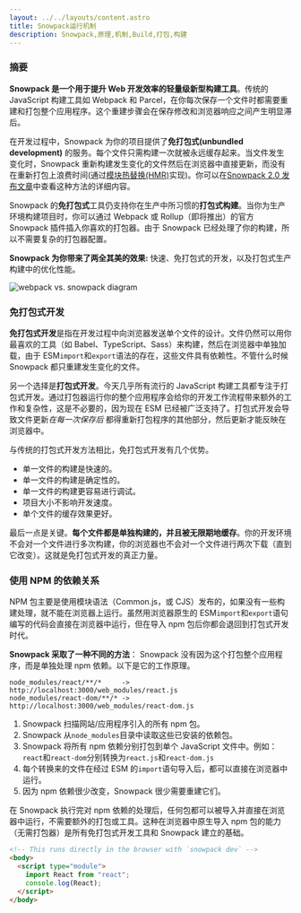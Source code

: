 ```yaml
---
layout: ../../layouts/content.astro
title: Snowpack运行机制
description: Snowpack,原理,机制,Build,打包,构建
---
```


### 摘要

**Snowpack 是一个用于提升 Web 开发效率的轻量级新型构建工具**。传统的 JavaScript 构建工具如 Webpack 和 Parcel，在你每次保存一个文件时都需要重建和打包整个应用程序。这个重建步骤会在保存修改和浏览器响应之间产生明显滞后。

在开发过程中，Snowpack 为你的项目提供了**免打包式(unbundled development)** 的服务。每个文件只需构建一次就被永远缓存起来。当文件发生变化时，Snowpack 重新构建发生变化的文件然后在浏览器中直接更新，而没有在重新打包上浪费时间(通过[模块热替换(HMR)](/concepts/hot-module-replacement)实现)。你可以在[Snowpack 2.0 发布文章](/posts/2020-05-26-snowpack-2-0-release/)中查看这种方法的详细内容。

Snowpack 的**免打包式**工具仍支持你在生产中所习惯的**打包式构建**。当你为生产环境构建项目时，你可以通过 Webpack 或 Rollup（即将推出）的官方 Snowpack 插件插入你喜欢的打包器。由于 Snowpack 已经处理了你的构建，所以不需要复杂的打包器配置。

**Snowpack 为你带来了两全其美的效果:** 快速、免打包式的开发，以及打包式生产构建中的优化性能。

![webpack vs. snowpack diagram](/img/snowpack-unbundled-example-3.png)

### 免打包式开发

**免打包式开发**是指在开发过程中向浏览器发送单个文件的设计。文件仍然可以用你最喜欢的工具（如 Babel、TypeScript、Sass）来构建，然后在浏览器中单独加载，由于 ESM`import`和`export`语法的存在，这些文件具有依赖性。不管什么时候 Snowpack 都只重建发生变化的文件。

另一个选择是**打包式开发**。今天几乎所有流行的 JavaScript 构建工具都专注于打包式开发。通过打包器运行你的整个应用程序会给你的开发工作流程带来额外的工作和复杂性，这是不必要的，因为现在 ESM 已经被广泛支持了。打包式开发会导致文件更新*在每一次保存后* 都得重新打包程序的其他部分，然后更新才能反映在浏览器中。

与传统的打包式开发方法相比，免打包式开发有几个优势。

- 单一文件的构建是快速的。
- 单一文件的构建是确定性的。
- 单一文件的构建更容易进行调试。
- 项目大小不影响开发速度。
- 单个文件的缓存效果更好。

最后一点是关键。**每个文件都是单独构建的，并且被无限期地缓存**。你的开发环境不会对一个文件进行多次构建，你的浏览器也不会对一个文件进行两次下载（直到它改变）。这就是免打包式开发的真正力量。

### 使用 NPM 的依赖关系

NPM 包主要是使用模块语法（Common.js，或 CJS）发布的，如果没有一些构建处理，就不能在浏览器上运行。虽然用浏览器原生的 ESM`import`和`export`语句编写的代码会直接在浏览器中运行，但在导入 npm 包后你都会退回到打包式开发时代。

**Snowpack 采取了一种不同的方法**： Snowpack 没有因为这个打包整个应用程序，而是单独处理 npm 依赖。以下是它的工作原理。

    node_modules/react/**/*     -> http://localhost:3000/web_modules/react.js
    node_modules/react-dom/**/* -> http://localhost:3000/web_modules/react-dom.js

1. Snowpack 扫描网站/应用程序引入的所有 npm 包。
2. Snowpack 从`node_modules`目录中读取这些已安装的依赖包。
3. Snowpack 将所有 npm 依赖分别打包到单个 JavaScript 文件中。例如：`react`和`react-dom`分别转换为`react.js`和`react-dom.js`
4. 每个转换来的文件在经过 ESM 的`import`语句导入后，都可以直接在浏览器中运行。
5. 因为 npm 依赖很少改变，Snowpack 很少需要重建它们。

在 Snowpack 执行完对 npm 依赖的处理后，任何包都可以被导入并直接在浏览器中运行，不需要额外的打包或工具。这种在浏览器中原生导入 npm 包的能力（无需打包器）是所有免打包式开发工具和 Snowpack 建立的基础。

```html
<!-- This runs directly in the browser with `snowpack dev` -->
<body>
  <script type="module">
    import React from "react";
    console.log(React);
  </script>
</body>
```
